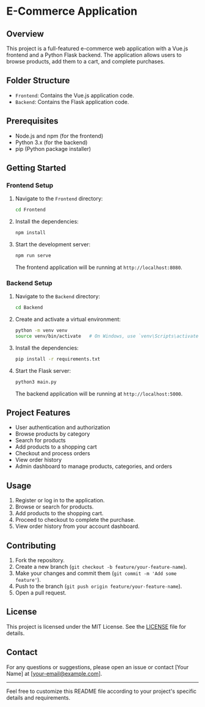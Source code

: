 # E-Commerce Application

## Overview

This project is a full-featured e-commerce web application with a Vue.js frontend and a Python Flask backend. The application allows users to browse products, add them to a cart, and complete purchases.

## Folder Structure

- `Frontend`: Contains the Vue.js application code.
- `Backend`: Contains the Flask application code.

## Prerequisites

- Node.js and npm (for the frontend)
- Python 3.x (for the backend)
- pip (Python package installer)

## Getting Started

### Frontend Setup

1. Navigate to the `Frontend` directory:

    ```bash
    cd Frontend
    ```

2. Install the dependencies:

    ```bash
    npm install
    ```

3. Start the development server:

    ```bash
    npm run serve
    ```

    The frontend application will be running at `http://localhost:8080`.

### Backend Setup

1. Navigate to the `Backend` directory:

    ```bash
    cd Backend
    ```

2. Create and activate a virtual environment:

    ```bash
    python -m venv venv
    source venv/bin/activate   # On Windows, use `venv\Scripts\activate`
    ```

3. Install the dependencies:

    ```bash
    pip install -r requirements.txt
    ```

4. Start the Flask server:

    ```bash
    python3 main.py
    ```

    The backend application will be running at `http://localhost:5000`.

## Project Features

- User authentication and authorization
- Browse products by category
- Search for products
- Add products to a shopping cart
- Checkout and process orders
- View order history
- Admin dashboard to manage products, categories, and orders

## Usage

1. Register or log in to the application.
2. Browse or search for products.
3. Add products to the shopping cart.
4. Proceed to checkout to complete the purchase.
5. View order history from your account dashboard.

## Contributing

1. Fork the repository.
2. Create a new branch (`git checkout -b feature/your-feature-name`).
3. Make your changes and commit them (`git commit -m 'Add some feature'`).
4. Push to the branch (`git push origin feature/your-feature-name`).
5. Open a pull request.

## License

This project is licensed under the MIT License. See the [LICENSE](LICENSE) file for details.

## Contact

For any questions or suggestions, please open an issue or contact [Your Name] at [your-email@example.com].

---

Feel free to customize this README file according to your project's specific details and requirements.
